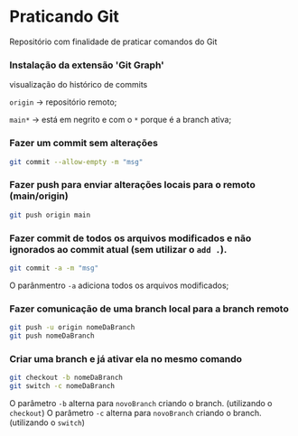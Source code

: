 # Praticando Git
Repositório com finalidade de praticar comandos do Git

### Instalação da extensão 'Git Graph'
visualização do histórico de commits

`origin` -> repositório remoto;

`main*` -> está em negrito e com o `*` porque é a branch ativa;

### Fazer um commit sem alterações
~~~bash
git commit --allow-empty -m "msg"
~~~

### Fazer push para enviar alterações locais para o remoto (main/origin)
~~~bash
git push origin main
~~~

### Fazer commit de todos os arquivos modificados e não ignorados ao commit atual (sem utilizar o `add .`).
~~~bash
git commit -a -m "msg"
~~~
O parânmentro `-a` adiciona todos os arquivos modificados;

### Fazer comunicação de uma branch local para a branch remoto
~~~bash
git push -u origin nomeDaBranch
git push nomeDaBranch
~~~

### Criar uma branch e já ativar ela no mesmo comando 
~~~bash
git checkout -b nomeDaBranch
git switch -c nomeDaBranch
~~~
O parâmetro `-b` alterna para `novoBranch` criando o branch. (utilizando o `checkout`)
O parâmetro `-c` alterna para `novoBranch` criando o branch. (utilizando o `switch`)
